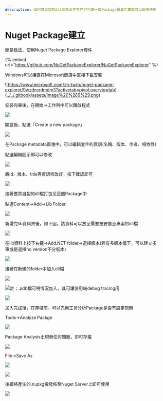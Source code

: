 ```yaml
---
description: 如何將自製的dll及第三方套件打包成一個Package讓其它專案可以直接使用
---
```


# Nuget Package建立

簡易做法，使用Nuget Package Explorer套件

{% embed url="https://github.com/NuGetPackageExplorer/NuGetPackageExplorer" %}

Windows可以接直在Microsoft商店中直接下載安裝

![https://www.microsoft.com/zh-tw/p/nuget-package-explorer/9wzdncrdmdm3?activetab=pivot:overviewtab](../../.gitbook/assets/image%20%289%29.png)

安裝完畢後，在開始→工作列中可以開啟程式

![](../../.gitbook/assets/image%20%2820%29.png)

開啟後，點選「Create a new package」

![](../../.gitbook/assets/image%20%28160%29.png)

在Package metadata區塊中，可以編輯套件的資訊\(名稱、版本、作者、相依性\)

點選編輯圖示即可以修改

![](../../.gitbook/assets/image%20%2852%29.png)

將id、版本、title等資訊修改好，按下確認即可

![](../../.gitbook/assets/image%20%2867%29.png)

接著要將自製的dll檔打包至這個Package中

點選Content→Add→Lib Folder

![](../../.gitbook/assets/image%20%287%29.png)

新增完lib資料夾後，如下圖，該資料可以放至需要被安裝至專案的dll檔

![](../../.gitbook/assets/image%20%2839%29.png)

在lib資料上按下右鍵→Add.NET folder→選擇版本\(若有多版本情下，可以建立多筆或是選擇no version不分版本\)

![](../../.gitbook/assets/image%20%2868%29.png)

接著在新建的folder中加入dll檔

![](../../.gitbook/assets/image%20%2827%29.png)

![&#x8A3B;&#xFF1A;.pdb&#x6A94;&#x53EF;&#x8996;&#x60C5;&#x6CC1;&#x52A0;&#x5165;&#xFF0C;&#x5176;&#x53EF;&#x8B93;&#x4F7F;&#x7528;&#x7AEF;debug tracing&#x7528;](../../.gitbook/assets/image%20%2887%29.png)

![](../../.gitbook/assets/image%20%28127%29.png)

加入完成後，在存檔前，可以先用工具分析Package是否有設定問題

Tools→Analyze Packge

![](../../.gitbook/assets/image%20%2871%29.png)

Package Analysis出現無任何問題，即可存檔

![](../../.gitbook/assets/image%20%28132%29.png)

File→Save As

![](../../.gitbook/assets/image%20%285%29.png)

![](../../.gitbook/assets/image%20%2884%29.png)

後續將產生的.nupkg檔發佈至Nuget Server上即可使用

![](../../.gitbook/assets/image%20%2856%29.png)

